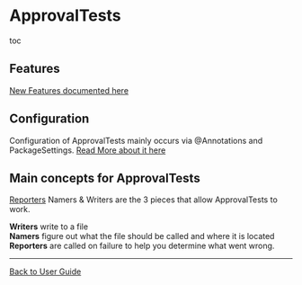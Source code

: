 <a id="top"></a>

# ApprovalTests

toc

## Features

[New Features documented here](Features.md#top)

## Configuration

Configuration of ApprovalTests mainly occurs via @Annotations and PackageSettings. 
[Read More about it here](Configuration.md#top)


## Main concepts for ApprovalTests  

[Reporters](Reporters.md#top) Namers & Writers are the 3 pieces that allow ApprovalTests to work. 
 
**Writers** write to a file  
**Namers** figure out what the file should be called and where it is located  
**Reporters** are called on failure to help you determine what went wrong.  

---

[Back to User Guide](README.md#top)
